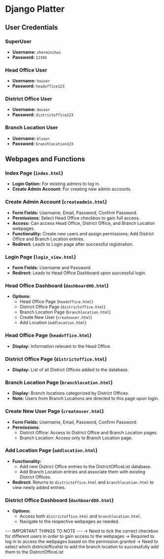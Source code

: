 # Django Platter

## User Credentials

### SuperUser
- **Username:** `sherminchai`
- **Password:** `12345`

### Head Office User
- **Username:** `houser`
- **Password:** `headoffice123`

### District Office User
- **Username:** `douser`
- **Password:** `districtoffice123`

### Branch Location User
- **Username:** `bluser`
- **Password:** `branchlocation123`



## Webpages and Functions

### Index Page (`index.html`)
- **Login Option:** For existing admins to log in.
- **Create Admin Account:** For creating new admin accounts.

### Create Admin Account (`createadmin.html`)
- **Form Fields:** Username, Email, Password, Confirm Password.
- **Permissions:** Select Head Office checkbox to gain full access.
- **Access:** Can access Head Office, District Office, and Branch Location webpages.
- **Functionality:** Create new users and assign permissions; Add District Office and Branch Location entries.
- **Redirect:** Leads to Login page after successful registration.

### Login Page (`login_view.html`)
- **Form Fields:** Username and Password.
- **Redirect:** Leads to Head Office Dashboard upon successful login.

### Head Office Dashboard (`dashboardHO.html`)
- **Options:** 
  - Head Office Page (`headoffice.html`)
  - District Office Page (`districtoffice.html`)
  - Branch Location Page (`branchlocation.html`)
  - Create New User (`createuser.html`)
  - Add Location (`addlocation.html`)

### Head Office Page (`headoffice.html`)
- **Display:** Information relevant to the Head Office.

### District Office Page (`districtoffice.html`)
- **Display:** List of all District Offices added to the database.

### Branch Location Page (`branchlocation.html`)
- **Display:** Branch locations categorized by District Offices.
- **Note:** Users from Branch Locations are directed to this page upon login.

### Create New User Page (`createuser.html`)
- **Form Fields:** Username, Email, Password, Confirm Password.
- **Permissions:**
  - District Office: Access to District Office and Branch Location pages.
  - Branch Location: Access only to Branch Location page.

### Add Location Page (`addlocation.html`)
- **Functionality:** 
  - Add new District Office entries to the DistrictOfficeList database.
  - Add Branch Location entries and associate them with existing District Offices.
- **Redirect:** Returns to `districtoffice.html` and `branchlocation.html` to view newly added entries.

### District Office Dashboard (`dashboardDO.html`)
- **Options:** 
  - Access both `districtoffice.html` and `branchlocation.html`.
  - Navigate to the respective webpages as needed.



--- IMPORTANT THINGS TO NOTE ---
-> Need to tick the correct checkbox for different users in order to gain access to the webpages
-> Required to log in to access the webpages based on the permission granted
-> Need to select which districtofficelist to add the branch location to successfully add them to the DistrictOfficeList
